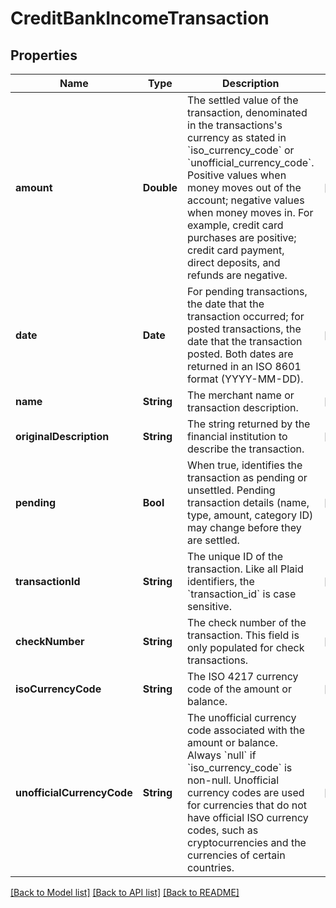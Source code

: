 # CreditBankIncomeTransaction

## Properties
Name | Type | Description | Notes
------------ | ------------- | ------------- | -------------
**amount** | **Double** | The settled value of the transaction, denominated in the transactions&#39;s currency as stated in &#x60;iso_currency_code&#x60; or &#x60;unofficial_currency_code&#x60;. Positive values when money moves out of the account; negative values when money moves in. For example, credit card purchases are positive; credit card payment, direct deposits, and refunds are negative. | [optional] 
**date** | **Date** | For pending transactions, the date that the transaction occurred; for posted transactions, the date that the transaction posted. Both dates are returned in an ISO 8601 format (YYYY-MM-DD). | [optional] 
**name** | **String** | The merchant name or transaction description. | [optional] 
**originalDescription** | **String** | The string returned by the financial institution to describe the transaction. | [optional] 
**pending** | **Bool** | When true, identifies the transaction as pending or unsettled. Pending transaction details (name, type, amount, category ID) may change before they are settled. | [optional] 
**transactionId** | **String** | The unique ID of the transaction. Like all Plaid identifiers, the &#x60;transaction_id&#x60; is case sensitive. | [optional] 
**checkNumber** | **String** | The check number of the transaction. This field is only populated for check transactions. | [optional] 
**isoCurrencyCode** | **String** | The ISO 4217 currency code of the amount or balance. | [optional] 
**unofficialCurrencyCode** | **String** | The unofficial currency code associated with the amount or balance. Always &#x60;null&#x60; if &#x60;iso_currency_code&#x60; is non-null. Unofficial currency codes are used for currencies that do not have official ISO currency codes, such as cryptocurrencies and the currencies of certain countries. | [optional] 

[[Back to Model list]](../README.md#documentation-for-models) [[Back to API list]](../README.md#documentation-for-api-endpoints) [[Back to README]](../README.md)


